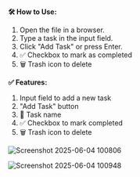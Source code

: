 **🛠 How to Use:**

1. Open the file in a browser.
2. Type a task in the input field.
3. Click "Add Task" or press Enter.
4. ✅ Checkbox to mark as completed
5. 🗑️ Trash icon to delete

**✅ Features:**

1. Input field to add a new task
2. "Add Task" button
3. 📌 Task name
4. ✅ Checkbox to mark completed
5. 🗑️ Trash icon to delete

![Screenshot 2025-06-04 100806](https://github.com/user-attachments/assets/fabacb26-69c6-4147-af97-c365148fac58)

![Screenshot 2025-06-04 100948](https://github.com/user-attachments/assets/4369eb08-16a0-4a96-89ba-e0075c891629)

